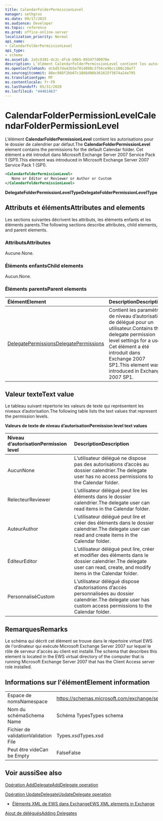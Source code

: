 ```yaml
---
title: CalendarFolderPermissionLevel
manager: sethgros
ms.date: 09/17/2015
ms.audience: Developer
ms.topic: reference
ms.prod: office-online-server
localization_priority: Normal
api_name:
- CalendarFolderPermissionLevel
api_type:
- schema
ms.assetid: 2a5c9381-dc2c-4fc6-b9b5-893477d0970e
description: L’élément CalendarFolderPermissionLevel contient les autorisations pour le dossier de calendrier par défaut. Cet élément a été introduit dans Microsoft Exchange Server 2007 Service Pack 1 (SP1).
ms.openlocfilehash: dcbd57da42b5e701d898c3756ce9bcc100c20af7
ms.sourcegitcommit: 88ec988f2bb67c1866d06b361615f3674a24e795
ms.translationtype: MT
ms.contentlocale: fr-FR
ms.lasthandoff: 05/31/2020
ms.locfileid: "44461463"
---
```

# <a name="calendarfolderpermissionlevel"></a><span data-ttu-id="a1a34-104">CalendarFolderPermissionLevel</span><span class="sxs-lookup"><span data-stu-id="a1a34-104">CalendarFolderPermissionLevel</span></span>

<span data-ttu-id="a1a34-105">L’élément **CalendarFolderPermissionLevel** contient les autorisations pour le dossier de calendrier par défaut.</span><span class="sxs-lookup"><span data-stu-id="a1a34-105">The **CalendarFolderPermissionLevel** element contains the permissions for the default Calendar folder.</span></span> <span data-ttu-id="a1a34-106">Cet élément a été introduit dans Microsoft Exchange Server 2007 Service Pack 1 (SP1).</span><span class="sxs-lookup"><span data-stu-id="a1a34-106">This element was introduced in Microsoft Exchange Server 2007 Service Pack 1 (SP1).</span></span> 
  
```xml
<CalendarFolderPermissionLevel>
   None or Editor or Reviewer or Author or Custom
</CalendarFolderPermissionLevel>
```

 <span data-ttu-id="a1a34-107">**DelegateFolderPermissionLevelType**</span><span class="sxs-lookup"><span data-stu-id="a1a34-107">**DelegateFolderPermissionLevelType**</span></span>
## <a name="attributes-and-elements"></a><span data-ttu-id="a1a34-108">Attributs et éléments</span><span class="sxs-lookup"><span data-stu-id="a1a34-108">Attributes and elements</span></span>

<span data-ttu-id="a1a34-109">Les sections suivantes décrivent les attributs, les éléments enfants et les éléments parents.</span><span class="sxs-lookup"><span data-stu-id="a1a34-109">The following sections describe attributes, child elements, and parent elements.</span></span>
  
### <a name="attributes"></a><span data-ttu-id="a1a34-110">Attributs</span><span class="sxs-lookup"><span data-stu-id="a1a34-110">Attributes</span></span>

<span data-ttu-id="a1a34-111">Aucune.</span><span class="sxs-lookup"><span data-stu-id="a1a34-111">None.</span></span>
  
### <a name="child-elements"></a><span data-ttu-id="a1a34-112">Éléments enfants</span><span class="sxs-lookup"><span data-stu-id="a1a34-112">Child elements</span></span>

<span data-ttu-id="a1a34-113">Aucun.</span><span class="sxs-lookup"><span data-stu-id="a1a34-113">None.</span></span>
  
### <a name="parent-elements"></a><span data-ttu-id="a1a34-114">Éléments parents</span><span class="sxs-lookup"><span data-stu-id="a1a34-114">Parent elements</span></span>

|<span data-ttu-id="a1a34-115">**Élément**</span><span class="sxs-lookup"><span data-stu-id="a1a34-115">**Element**</span></span>|<span data-ttu-id="a1a34-116">**Description**</span><span class="sxs-lookup"><span data-stu-id="a1a34-116">**Description**</span></span>|
|:-----|:-----|
|[<span data-ttu-id="a1a34-117">DelegatePermissions</span><span class="sxs-lookup"><span data-stu-id="a1a34-117">DelegatePermissions</span></span>](delegatepermissions.md) <br/> |<span data-ttu-id="a1a34-118">Contient les paramètres de niveau d’autorisation de délégué pour un utilisateur.</span><span class="sxs-lookup"><span data-stu-id="a1a34-118">Contains the delegate permission level settings for a user.</span></span> <span data-ttu-id="a1a34-119">Cet élément a été introduit dans Exchange 2007 SP1.</span><span class="sxs-lookup"><span data-stu-id="a1a34-119">This element was introduced in Exchange 2007 SP1.</span></span>  <br/> |
   
## <a name="text-value"></a><span data-ttu-id="a1a34-120">Valeur texte</span><span class="sxs-lookup"><span data-stu-id="a1a34-120">Text value</span></span>

<span data-ttu-id="a1a34-121">Le tableau suivant répertorie les valeurs de texte qui représentent les niveaux d’autorisation.</span><span class="sxs-lookup"><span data-stu-id="a1a34-121">The following table lists the text values that represent the permission levels.</span></span>
  
<span data-ttu-id="a1a34-122">**Valeurs de texte de niveau d’autorisation**</span><span class="sxs-lookup"><span data-stu-id="a1a34-122">**Permission level text values**</span></span>

|<span data-ttu-id="a1a34-123">**Niveau d’autorisation**</span><span class="sxs-lookup"><span data-stu-id="a1a34-123">**Permission level**</span></span>|<span data-ttu-id="a1a34-124">**Description**</span><span class="sxs-lookup"><span data-stu-id="a1a34-124">**Description**</span></span>|
|:-----|:-----|
|<span data-ttu-id="a1a34-125">Aucun</span><span class="sxs-lookup"><span data-stu-id="a1a34-125">None</span></span>  <br/> |<span data-ttu-id="a1a34-126">L’utilisateur délégué ne dispose pas des autorisations d’accès au dossier calendrier.</span><span class="sxs-lookup"><span data-stu-id="a1a34-126">The delegate user has no access permissions to the Calendar folder.</span></span>  <br/> |
|<span data-ttu-id="a1a34-127">Relecteur</span><span class="sxs-lookup"><span data-stu-id="a1a34-127">Reviewer</span></span>  <br/> |<span data-ttu-id="a1a34-128">L’utilisateur délégué peut lire les éléments dans le dossier calendrier.</span><span class="sxs-lookup"><span data-stu-id="a1a34-128">The delegate user can read items in the Calendar folder.</span></span>  <br/> |
|<span data-ttu-id="a1a34-129">Auteur</span><span class="sxs-lookup"><span data-stu-id="a1a34-129">Author</span></span>  <br/> |<span data-ttu-id="a1a34-130">L’utilisateur délégué peut lire et créer des éléments dans le dossier calendrier.</span><span class="sxs-lookup"><span data-stu-id="a1a34-130">The delegate user can read and create items in the Calendar folder.</span></span>  <br/> |
|<span data-ttu-id="a1a34-131">Éditeur</span><span class="sxs-lookup"><span data-stu-id="a1a34-131">Editor</span></span>  <br/> |<span data-ttu-id="a1a34-132">L’utilisateur délégué peut lire, créer et modifier des éléments dans le dossier calendrier.</span><span class="sxs-lookup"><span data-stu-id="a1a34-132">The delegate user can read, create, and modify items in the Calendar folder.</span></span>  <br/> |
|<span data-ttu-id="a1a34-133">Personnalisé</span><span class="sxs-lookup"><span data-stu-id="a1a34-133">Custom</span></span>  <br/> |<span data-ttu-id="a1a34-134">L’utilisateur délégué dispose d’autorisations d’accès personnalisées au dossier calendrier.</span><span class="sxs-lookup"><span data-stu-id="a1a34-134">The delegate user has custom access permissions to the Calendar folder.</span></span>  <br/> |
   
## <a name="remarks"></a><span data-ttu-id="a1a34-135">Remarques</span><span class="sxs-lookup"><span data-stu-id="a1a34-135">Remarks</span></span>

<span data-ttu-id="a1a34-136">Le schéma qui décrit cet élément se trouve dans le répertoire virtuel EWS de l'ordinateur qui exécute Microsoft Exchange Server 2007 sur lequel le rôle de serveur d'accès au client est installé.</span><span class="sxs-lookup"><span data-stu-id="a1a34-136">The schema that describes this element is located in the EWS virtual directory of the computer that is running Microsoft Exchange Server 2007 that has the Client Access server role installed.</span></span>
  
## <a name="element-information"></a><span data-ttu-id="a1a34-137">Informations sur l'élément</span><span class="sxs-lookup"><span data-stu-id="a1a34-137">Element information</span></span>

|||
|:-----|:-----|
|<span data-ttu-id="a1a34-138">Espace de noms</span><span class="sxs-lookup"><span data-stu-id="a1a34-138">Namespace</span></span>  <br/> |https://schemas.microsoft.com/exchange/services/2006/types  <br/> |
|<span data-ttu-id="a1a34-139">Nom du schéma</span><span class="sxs-lookup"><span data-stu-id="a1a34-139">Schema Name</span></span>  <br/> |<span data-ttu-id="a1a34-140">Schéma Types</span><span class="sxs-lookup"><span data-stu-id="a1a34-140">Types schema</span></span>  <br/> |
|<span data-ttu-id="a1a34-141">Fichier de validation</span><span class="sxs-lookup"><span data-stu-id="a1a34-141">Validation File</span></span>  <br/> |<span data-ttu-id="a1a34-142">Types.xsd</span><span class="sxs-lookup"><span data-stu-id="a1a34-142">Types.xsd</span></span>  <br/> |
|<span data-ttu-id="a1a34-143">Peut être vide</span><span class="sxs-lookup"><span data-stu-id="a1a34-143">Can be Empty</span></span>  <br/> |<span data-ttu-id="a1a34-144">False</span><span class="sxs-lookup"><span data-stu-id="a1a34-144">False</span></span>  <br/> |
   
## <a name="see-also"></a><span data-ttu-id="a1a34-145">Voir aussi</span><span class="sxs-lookup"><span data-stu-id="a1a34-145">See also</span></span>



[<span data-ttu-id="a1a34-146">Opération AddDelegate</span><span class="sxs-lookup"><span data-stu-id="a1a34-146">AddDelegate operation</span></span>](adddelegate-operation.md)
  
[<span data-ttu-id="a1a34-147">Opération UpdateDelegate</span><span class="sxs-lookup"><span data-stu-id="a1a34-147">UpdateDelegate operation</span></span>](updatedelegate-operation.md)


- [<span data-ttu-id="a1a34-148">Éléments XML de EWS dans Exchange</span><span class="sxs-lookup"><span data-stu-id="a1a34-148">EWS XML elements in Exchange</span></span>](ews-xml-elements-in-exchange.md)


[<span data-ttu-id="a1a34-149">Ajout de délégués</span><span class="sxs-lookup"><span data-stu-id="a1a34-149">Adding Delegates</span></span>](https://msdn.microsoft.com/library/3a744150-66a3-4a13-9433-793603ba5038%28Office.15%29.aspx)

